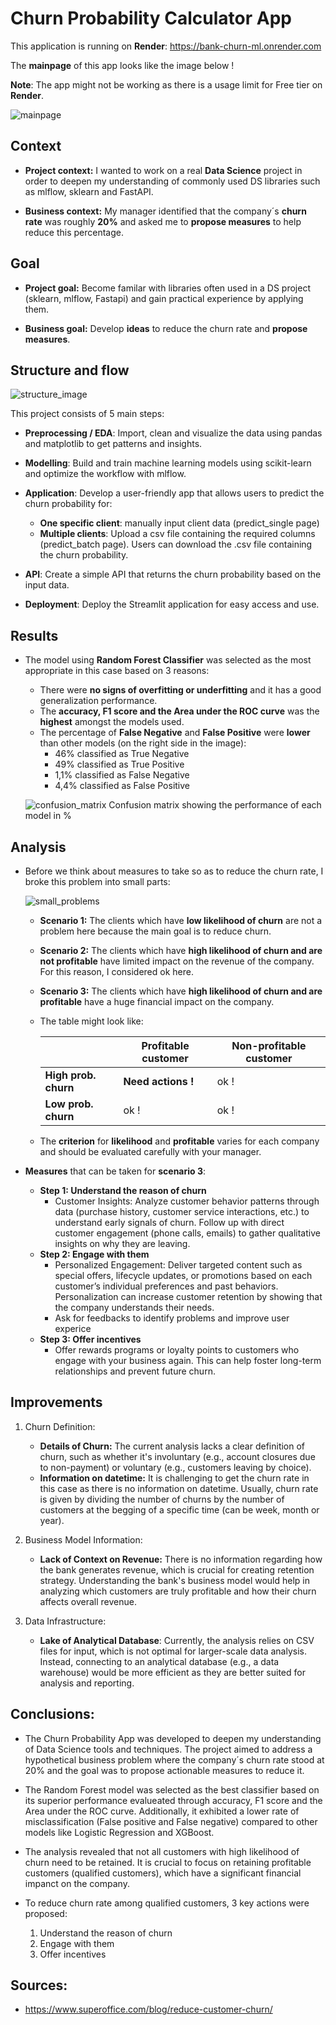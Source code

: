 # Churn Probability Calculator App

This application is running on **Render**: https://bank-churn-ml.onrender.com

The **mainpage** of this app looks like the image below !

**Note**: The app might not be working as there is a usage limit for Free tier on **Render**.

![mainpage](./assets/images/mainpage.JPG)

## Context

- **Project context:** I wanted to work on a real **Data Science** project in order to deepen my understanding of commonly used DS libraries such as mlflow, sklearn and FastAPI. 

- **Business context:** My manager identified that the company´s **churn rate** was roughly **20%** and asked me to **propose measures** to help reduce this percentage.

## Goal

- **Project goal:** Become familar with libraries often used in a DS project (sklearn, mlflow, Fastapi) and gain practical experience by applying them.

- **Business goal:** Develop **ideas** to reduce the churn rate and **propose measures**.

## Structure and flow

![structure_image](./assets/images/structure_flow.JPG)

This project consists of 5 main steps:

- **Preprocessing / EDA**: Import, clean and visualize the data using pandas and matplotlib to get patterns and insights. 

- **Modelling**: Build and train machine learning models using scikit-learn and optimize the workflow with mlflow.

- **Application**: Develop a user-friendly app that allows users to predict the churn probability for:
    - **One specific client**: manually input client data (predict_single page) 
    - **Multiple clients**: Upload a csv file containing the required columns (predict_batch page). Users can download the .csv file containing the churn probability.

- **API**: Create a simple API that returns the churn probability based on the input data.

- **Deployment**: Deploy the Streamlit application for easy access and use.

## Results

- The model using **Random Forest Classifier** was selected as the most appropriate in this case based on 3 reasons:
    - There were **no signs of overfitting or underfitting** and it has a good generalization performance.
    - The **accuracy, F1 score and the Area under the ROC curve** was the **highest** amongst the models used.
    - The percentage of **False Negative** and **False Positive** were **lower** than other models (on the right side in the image):
        - 46% classified as True Negative
        - 49% classified as True Positive
        - 1,1% classified as False Negative
        - 4,4% classified as False Positive



    ![confusion_matrix](./assets/images/confusion_matrix.png)
    Confusion matrix showing the performance of each model in %

## Analysis

- Before we think about measures to take so as to reduce the churn rate, I broke this problem into small parts:

    ![small_problems](./assets/images/churn_actions.JPG)

    - **Scenario 1:** The clients which have **low likelihood of churn** are not a problem here because the main goal is to reduce churn.

    - **Scenario 2:** The clients which have **high likelihood of churn and are not profitable** have limited impact on the revenue of the company. For this reason, I considered ok here.

    - **Scenario 3:** The clients which have **high likelihood of churn and are profitable** have a huge financial impact on the company.

    - The table might look like:

        |  | Profitable customer | Non-profitable customer |
        | -------- | -------- | -------- |
        | **High prob. churn** | **Need actions !** | ok !| 
        | **Low prob. churn** | ok ! | ok ! | 

    
    -  The **criterion** for **likelihood** and **profitable** varies for each company and should be evaluated carefully with your manager.

- **Measures** that can be taken for **scenario 3**:
    - **Step 1: Understand the reason of churn**
        - Customer Insights: Analyze customer behavior patterns through data (purchase history, customer service interactions, etc.) to understand early signals of churn. Follow up with direct customer engagement (phone calls, emails) to gather qualitative insights on why they are leaving.
    - **Step 2: Engage with them**
        - Personalized Engagement: Deliver targeted content such as special offers, lifecycle updates, or promotions based on each customer’s individual preferences and past behaviors. Personalization can increase customer retention by showing that the company understands their needs.
        - Ask for feedbacks to identify problems and improve user experice
    - **Step 3: Offer incentives**
        - Offer rewards programs or loyalty points to customers who engage with your business again. This can help foster long-term relationships and prevent future churn.


## Improvements

1. Churn Definition:

    - **Details of Churn:** The current analysis lacks a clear definition of churn, such as whether it's involuntary (e.g., account closures due to non-payment) or voluntary (e.g., customers leaving by choice).
    - **Information on datetime:** It is challenging to get the churn rate in this case as there is no information on datetime. Usually, churn rate is given by dividing the number of churns by the number of customers at the begging of a specific time (can be week, month or year).

2. Business Model Information:

    - **Lack of Context on Revenue:** There is no information regarding how the bank generates revenue, which is crucial for creating retention strategy. Understanding the bank's business model would help in analyzing which customers are truly profitable and how their churn affects overall revenue.

3. Data Infrastructure:

    - **Lake of Analytical Database**: Currently, the analysis relies on CSV files for input, which is not optimal for larger-scale data analysis. Instead, connecting to an analytical database (e.g., a data warehouse) would be more efficient as they are better suited for analysis and reporting.

## Conclusions:

- The Churn Probability App was developed to deepen my understanding of Data Science tools and techniques. The project aimed to address a hypothetical business problem where the company´s churn rate stood at 20% and the goal was to propose actionable measures to reduce it.

- The Random Forest model was selected as the best classifier based on its superior performance evalueated through accuracy, F1 score and the Area under the ROC curve. Additionally, it exhibited a lower rate of misclassification (False positive and False negative) compared to other models like Logistic Regression and XGBoost.

- The analysis revealed that not all customers with high likelihood of churn need to be retained. It is crucial to focus on retaining profitable customers (qualified customers), which have a significant financial impanct on the company.

- To reduce churn rate among qualified customers, 3 key actions were proposed:
    1. Understand the reason of churn
    2. Engage with them
    3. Offer incentives


## Sources:

- https://www.superoffice.com/blog/reduce-customer-churn/
